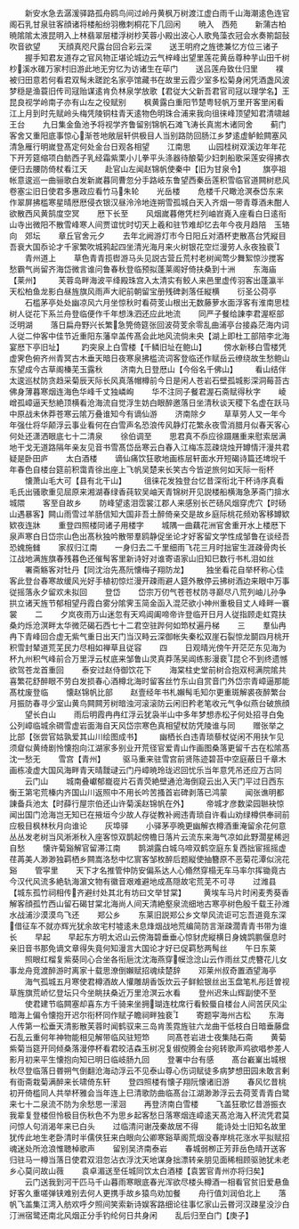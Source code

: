 <!-- { "loadSidebar": true } -->
　　新安水急去潺湲驿路孤舟鸥鸟间过岭丹黄枫万树渡江虚白雨千山海潮逺色连官阁石乳甘泉驻客顔诸将楼船纷羽檄刺桐花下几回闲
　　暁入　西苑
　　新蒲古柏暁隂隂太液昆明入上林翡翠层楼浮树杪芙蓉小殿出波心人歌鳬藻衣冠会水奏箾韶鼔吹音欲望
　　天顔真咫尺露台回合彩云深
　　送王明府之旌徳兼忆方位三诸子
　　握手知君友道存之官风物正堪论城边云气梓峰出望里莲花黄岳尊种芋山田千树杪溪水碓万家村旧游此地无穷忆为访诸生在荜门
　　送吕莲舟致仕归里
　　襆被归田意若何看君双髩未蹉跎名家亭馆藏书在故里云霞少室多松菊身闲凭酒盏风波梦穏是渔蓑旧传司冦贻谋逺肯负林泉学放歌【君従大父新吾君官司冦以理学名】王昆良视学岭南子亦有山左之役赋别
　　枫黄露白重阳节楚粤轻帆万里开客里闲看江上月到时先赋岭头梅凭陵铜柱青天逺物色明珠合浦来我向徂徕峰顶望知君清啸越王台
　　九日集金鱼池予将视学齐鲁留别锦帆石滩飞涛长真耑木诸同舍
　　蓟门客舍又重阳底事惊心渐苍地敞层轩供极目人当别路防回肠江乡梦逺虚鲈鲙闗塞风清急雁行明嵗登髙定何处金台日观各相望
　　江南思
　　山园桂树双溪边年年花下开芳筵缩项白鲂西子乳经霜紫栗小儿拳平头涤器待酿菊少妇刺船歌采莲安得拂衣便归去腰防倚杖看江天
　　赴官山左闻赵锦帆使秦中【旧为甘泉令】
　　旗亭祖帐意逡巡一曲骊歌白发新嵗暮同曹忽分手路岐东鲁望西秦岳莲积雪临官道闗树悲风卷塞尘旧日使君多惠政应看竹马朱轮
　　光岳楼
　　危楼千尺瞰沧溟泰岱东来作翠屏拂槛寒星晴厯厯侵衣银汉昼泠泠地连朔雪孤城白天入齐烟一带青尊酒未酣人欲散西风黄鹄度空冥
　　厯下长至
　　风烟嵗暮倦凭栏列岫岧嶤入座看白日逺衔山寺出微阳不散雪峰寒人间贾谊忧时切天上羲和驻节难却忆去年今夜月趋陪　玉辂向　郊坛
　　章丘官舍元夕
　　去年北阙游灯市今日阳丘对酒杯吏散髙台凭縦目吾衰大国忝论才千家繁吹城鸦起四坐清光海月来火树银花空烂漫劳人永夜独裵
　　青州道上
　　草色青青揽辔游马头见説古营丘荒村老树闻莺少舞絮惊沙搅客愁霸气尚留齐海岱微言谁问鲁春秋登临预拟蓬莱阁好倚扶桑到十洲
　　东海庙【莱州】
　　芙蓉岛畔海波平绛殿珠宫入太清实有鲛人来邑里虚传羽客出蓬瀛半天松柏鱼龙影白昼旌旗风雨声大祀前朝留宝册残碑剥落任縦横
　　衍圣公荷亭
　　石槛茅亭处处幽凉风六月坐惊秋时看荷芰山根出无数藤萝水面浮客有淮南思桂树人従花下系兰舟登临便作千年想洙泗还应此地流
　　同严子餐给諌李君渥枢部泛明湖
　　落日扁舟野兴长繁急筦倚筵张回波荷芰余零乱曲浦亭台接淼茫海内词人従二仲客中佳节近重阳东藩皁盖传髙会此地风流倘未央【湖上即杜工部陪李北海宴厯下亭旧址】
　　趵突泉上白雪楼【千鳞旧址在鲍山】
　　傍水新移白雪楼凭虚霁色俯齐州青冥古木垂天暗日夜寒泉拂槛流词客登临还作赋岳云缭绕故生愁鲍山东望成今古草阁榛芜玉露秋
　　济南九日登厯山【今俗名千佛山】
　　看山结伴太逡巡杖防贪趋采菊辰天际长风真落帽樽前今日是闲人苍岩石壁孤城影深洞莓苔古佛身薄暮寒烟连海色华峰千丈独嶙峋
　　华不注同子餐君渥石斋赋得秋字
　　崚嶒孤嶂逼天愁絶顶横看沧海流自觉浮生妨白眼醉邀落日坐清秋谈天稷下名虚在跃马中原战未休莽苍寒云隂万叠谁知今有谪仙游
　　济南除夕
　　草草劳人又一年今年强仕将华颠浮云事业看何在白雪声名恐浪传风静灯花繁永夜雪消腊月似春天客心何处还潇洒眼底七十二清泉
　　徐伯调至
　　思君真不忝应徐蹑屩重来慰索居满地干戈无道路隔年亲友见音书雪髙岱岳寒云白春入江梅冻蕊疎烧烛开罇情汗漫共君疑是卧田庐
　　太白酒楼
　　谪仙痛饮狂歌地画栋层轩面水开短碣诗篇还埤堄千年春色自楼台筵前积霭青徐出座上飞帆吴楚来长笑古今皆逆旅何如天际一衔杯
　　懐萧山毛大可【县有北干山】
　　徂徕花发独登台忆昔深衔北干杯诗序真看毛氏出骚歌重见屈原来湘湖春绿香莼软吴岫天青锦树开见説楼船横海急茅斋门揜水城隈
　　客至自故乡
　　防峰望逺泪霑裳江郡人来感别长芒砀风烟穿虎穴【时砀山遇暴客】闗山雨雪过羊肠信知大国非吾土醉倚亲交是故乡庭际桃花频劝客移罇欵欵夜连牀
　　重登四照楼同诸子用楼字
　　城隅一曲藕花洲官舍重开水上楼厯下泉声寒白日岱宗山色出髙秋独吟散带羣鸥静促坐论才好客留文学性成邹鲁在谈经吾恐媿施雠
　　家叔归江南
　　一身归去二千里细雨飞花三月时拙宦生涯疎骨肉长江战地满旌旗春残暮色还催髩客里新诗好对谁寄语家山旧知巳数行书札泪如丝
　　署斋觞客对牡丹【同沈治先髙阮懐梅子翔防龙】
　　独坐看花自举杯称心佳客此登台春寒故缓风光好手植初惊烂漫开疎雨避人筵外散停云拂树酒边来眼中万事従摇落永夕留欢未拟回
　　登岱
　　岱宗万仞气苍苍杖防寻巅尽八荒列岫儿孙争拱立诸天旌节郁相望丹霞白雾分隂霁玉简金函入混茫欲小神州重极目丈人峰畔一褰裳
　　二
　　夕岚夜雨万山迷忽有天鸡阊阖啼帝许登临开日月人従指顾走虹霓扶桑灼烁沧溟畔太华微茫碣石西七十二君空驻跸何如笻杖遍丹梯
　　三
　　羣仙冉冉下青峰回合虚无紫气重日出天门当汉畤云深御帐失秦松双崖石裂惊龙鬬四月桃开积雪封辇道荒芜民力尽相如禅草且従容
　　四
　　日观晴光傍午开茫茫东见海为杯九州积气峰前合万里浮云杖底来邹鲁山灵真莽荡吴阊练影漫裵昆仑不到终遗憾欲驾苍龙首重回
　　泰安过赵侍御饮花下
　　海棠柱史堂前树合抱双柯满院隂共喜繁花舒醉眼不劳白发损春心酒樽北海时留客丝竹东山自赏音门外岱宗青嶂逼那能髙枕废登临
　　懐赵锦帆比部
　　赵壹经年书札嬾髩毛知尔更重斑解裘夜醉繁台月振防春寻少室山黄鸟闗闗芳树暗浊河滚滚防云闲旧矜老笔收元气争似燕台破旅顔
　　望长白山
　　雨后明霞冉冉红浮云犹袅半山中多年梦想赤松子何处招寻白兔公列嶂临城余磵雪虚岩面海自天风岱宗寒色真相望杖防凭陵谁与同
　　赠张举之比部【张尝官姑孰爱其山川绘图成书】
　　幽栖长白违青琐藜杖従闲不用扶乍见须睂似黄绮剧怜懐抱向江湖家多别业开荒径官爱青山作画图桑落更留千古在松隂髙沈一愁无
　　雪宫【青州】
　　驱马重来驻雪宫前贤陈迹碧苔中空庭蔽日千章木画栋凌虚大国风海畔青天晴靉叇云门丹嶂暁玲珑迟回忧乐当年意凭吊还应万古同
　　云门山
　　城南叠巘郁巃嵸片石青荧絶壁通沧海倒窥云出入天门平过日西东衡王第宅荒榛内齐国山川返照中不用长吟苦搔首岩碑剥落已鸿蒙
　　闻张谯明都諌备兵池太【时薛行屋宗伯还山许菊溪赵锦帆在外】
　　帝城才彦数梁园聮袂惊闻出国门沧海岂无知已在掖垣今少故人存従教补阙违青琐自许看山劝绿樽供奉祠前应极目枫林秋月向谁论
　　灰埠驿
　　小驿茅亭晩更幽解衣樽酒重淹留余花何意丛丛发老树当风淅淅秋入座客惊双鹊起傍檐日落片云流东来海气凉如此野濶星稀迥自愁
　　懐许菊谿解官留滞江南
　　鹊湖露白城乌啼双鹤空庭东复西拙宦摇摇虚荏苒美人渺渺独羁栖乡闗嵩洛愁中忆賔客邹枚醉后题縦使抽簪原不恶菊花潭似浣花谿
　　管寜里
　　天下才名推管仲防安偏系达人心翛然穿榻无车马率尔挥锄竟古今汉代风流多絶轨海濵文物有徽音艰难避地成髙隠故宅荒芜不可寻
　　过潍县【城东孤竹祠相传齐避纣处其北有坊曰文举甘棠】
　　黄埃车马片时闲麦秀葵香解客顔孤竹西山留石碣甘棠北海尚人间天清絶壑泉流细地古寒亭树色殷千载王孙潍水战浦沙漠漠鸟飞还
　　郑公乡
　　东莱旧説郑公乡文举风流讵可忘吾道竟东深借征车不就亦辉光犹余故宅村墟逺未息烽烟战地荒编简防言渐疎濶青青书带为谁长
　　早起
　　早起东方明太迟山云傍海碧垂垂心惊豺虎縦横日身媿鹍鹏偃息时亲旧音书那免谪文章得失竟何知漫言大国论才好已促羁愁两髩丝
　　午日东莱
　　照眼红榴复紫葵同心合坐各衔巵沈沈海燕穿幙淰淰山云作雨丝艾虎簪花儿女事龙舟竞渡醉游时离家十载思潦倒嬾赋招魂续楚辞
　　邓莱州叔奇置酒望海亭
　　海气孤城五月寒使君樽酒故人懽雕胡香饭炊云子鲜鲙银丝出玉盘笔札彤廷曽视草旌旗荒峤忆登坛只今坐眺扶桑近万里沧溟云水看
　　登州迟朱山辉副使不至
　　使君建节临闗塞却喜东方千骑来坐拥瑚连枕席行看鲛蜃自楼台人间苦厌风尘暗海上偏令懐抱开迟尔衔杯同作赋子瞻祠畔独裵
　　寄题寜海州古松
　　东海人传第一松垂天清影散芙蓉时闻鹤驭来三岛肯羡霓旌驻六龙曲干低枝白日暗垂藤盘石乱云重何年神物能相见解带临风驻短笻
　　同髙苍岩进士夜集陆石斋
　　黄菊紫菊当筵开同倾桑落漫停杯看君皎洁森玉树况复俶傥腾金台宛转歌声鸡欲唱参差人影月初来平生懐抱向知已明日临岐肠九回
　　登署中台有感
　　髙台嶻嶪出城根秋尽登临落日昬朔气倒翻沧海动浮云不见泰山尊心伤词赋徒多病梦想田园未敢言剰有衙斋栽菊满醉来长啸倚东轩
　　登四照楼有懐子翔阮懐诸旧游
　　春风忆昔桃初开倚槛同人共举杯雅会当年连上巳清歌防曲临髙台江湖渺渺浮云去荷芰青青白鹭来七十二泉流不防为余愁思一潆洄
　　再登济南白雪楼
　　飞盖狂歌忆昔游振衣我辈复登楼但怜极目伤秋色不为思乡起客愁日落寒烟连嶂逺天髙沧海入杯流凭君莫问惊人句消渴年来已白头
　　过临清问谢茂秦故居不得
　　能诗处士旧知名故里犹传此地生老卧清时半儒侠狂来白眼向公卿寒谿草阁荒烟没春岸桃花涨水平拟赋招魂迷处所沧浪惟聴棹歌声
　　留别吴济南泰岩
　　春城弱栁正芳菲岳色晴开送客归驻马一樽当落日使君双泪忽沾衣浮沈天地谋身拙漂转亲朋见面稀相顾驱驰犹未老乡心莫问故山薇
　　袁卓湄送至任城同饮太白酒楼【袁罢官青州亦将归矣】
　　云门送我到河干匹马千山暮雨寒眼底春光浑欲尽楼头樽酒一相看官贫旧爱悬鱼好客久重嗟弹铗难别去何人更携手故乡猿鸟劝加餐
　　舟行值刘润伯北上
　　落帆飞盖集江湾入舫欢呼夕照间笑索新诗娱客路细论往事忆家山云昬河汉疎星没沙白汀洲宿鹭还南北风烟正分手钓纶何日共身闲
　　乱后归至白门【庚子】
